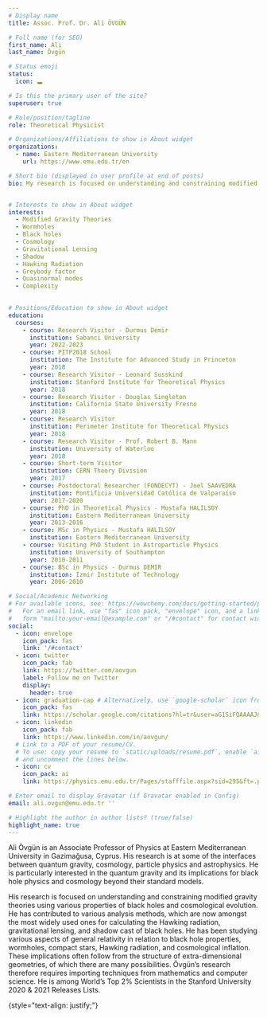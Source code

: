 ```yaml
---
# Display name
title: Assoc. Prof. Dr. Ali ÖVGÜN

# Full name (for SEO)
first_name: Ali
last_name: Övgün 

# Status emoji
status:
  icon: 🕳

# Is this the primary user of the site?
superuser: true

# Role/position/tagline
role: Theoretical Physicist

# Organizations/Affiliations to show in About widget
organizations:
  - name: Eastern Mediterranean University
    url: https://www.emu.edu.tr/en

# Short bio (displayed in user profile at end of posts)
bio: My research is focused on understanding and constraining modified gravity theories using various properties of black holes and cosmological evolution. 


# Interests to show in About widget
interests:
  - Modified Gravity Theories
  - Wormholes
  - Black holes
  - Cosmology
  - Gravitational Lensing
  - Shadow
  - Hawking Radiation
  - Greybody factor
  - Quasinormal modes
  - Complexity
  

# Positions/Education to show in About widget
education:
  courses:
    - course: Research Visitor - Durmus Demir
      institution: Sabanci University
      year: 2022-2023
    - course: PITP2018 School
      institution: The Institute for Advanced Study in Princeton
      year: 2018       
    - course: Research Visitor - Leonard Susskind
      institution: Stanford Institute for Theoretical Physics
      year: 2018    
    - course: Research Visitor - Douglas Singleton
      institution: California State University Fresno
      year: 2018    
    - course: Research Visitor
      institution: Perimeter Institute for Theoretical Physics
      year: 2018    
    - course: Research Visitor - Prof. Robert B. Mann
      institution: University of Waterloo
      year: 2018
    - course: Short-term Visitor 
      institution: CERN Theory Division
      year: 2017              
    - course: Postdoctoral Researcher (FONDECYT) - Joel SAAVEDRA
      institution: Pontificia Universidad Católica de Valparaíso
      year: 2017-2020
    - course: PhD in Theoretical Physics - Mustafa HALILSOY
      institution: Eastern Mediterranean University
      year: 2013-2016
    - course: MSc in Physics - Mustafa HALILSOY
      institution: Eastern Mediterranean University
    - course: Visiting PhD Student in Astroparticle Physics
      institution: University of Southampton
      year: 2010-2011
    - course: BSc in Physics - Durmus DEMIR
      institution: İzmir Institute of Technology
      year: 2006-2010

# Social/Academic Networking
# For available icons, see: https://wowchemy.com/docs/getting-started/page-builder/#icons
#   For an email link, use "fas" icon pack, "envelope" icon, and a link in the
#   form "mailto:your-email@example.com" or "/#contact" for contact widget.
social:
  - icon: envelope
    icon_pack: fas
    link: '/#contact'
  - icon: twitter
    icon_pack: fab
    link: https://twitter.com/aovgun
    label: Follow me on Twitter
    display:
      header: true
  - icon: graduation-cap # Alternatively, use `google-scholar` icon from `ai` icon pack
    icon_pack: fas
    link: https://scholar.google.com/citations?hl=tr&user=aG1SiFQAAAAJ&view_op=list_works&sortby=pubdate
  - icon: linkedin
    icon_pack: fab
    link: https://www.linkedin.com/in/aovgun/
  # Link to a PDF of your resume/CV.
  # To use: copy your resume to `static/uploads/resume.pdf`, enable `ai` icons in `params.yaml`,
  # and uncomment the lines below.
  - icon: cv
    icon_pack: ai
    link: https://physics.emu.edu.tr/Pages/stafffile.aspx?sid=295&ft=.pdf&n=ali-ovgun

# Enter email to display Gravatar (if Gravatar enabled in Config)
email: ali.ovgun@emu.edu.tr ''

# Highlight the author in author lists? (true/false)
highlight_name: true
---
```


Ali Övgün is an Associate Professor of Physics at Eastern Mediterranean University in Gazimağusa, Cyprus. His research is at some of the interfaces between quantum gravity, cosmology, particle physics and astrophysics. He is particularly interested in the quantum gravity and its implications for black hole physics and cosmology beyond their standard models.

His research is focused on understanding and constraining modified gravity theories using various properties of black holes and cosmological evolution. He has contributed to various analysis methods, which are now amongst the most widely used ones for calculating the Hawking radiation, gravitational lensing, and shadow cast of black holes. He has been studying various aspects of general relativity in relation to black hole properties, wormholes, compact stars, Hawking radiation, and cosmological inflation. These implications often follow from the structure of extra-dimensional geometries, of which there are many possibilities. Övgün’s research therefore requires importing techniques from mathematics and computer science. He is among World’s Top 2% Scientists in the Stanford University 2020 & 2021 Releases Lists.

{style="text-align: justify;"}
